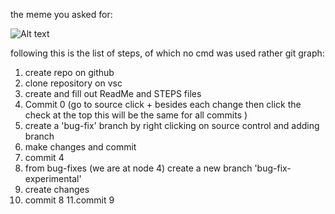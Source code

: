 the meme you asked for:

![Alt text](we-all-gonna-have-some-fun-v0-e4y7axjgrc1c1.webp)

following this is the list of steps, of which no cmd was used rather git graph:
1. create repo on github
2. clone repository on vsc
3. create and fill out ReadMe and STEPS files
4. Commit 0 (go to source click + besides each change then click the check at the top this will be the same for all commits )
5. create a 'bug-fix' branch by right clicking on source control and adding branch 
6. make changes and commit 
7. commit 4 
8. from bug-fixes (we are at node 4) create a new branch 'bug-fix-experimental'
9. create changes
10. commit 8
11.commit 9